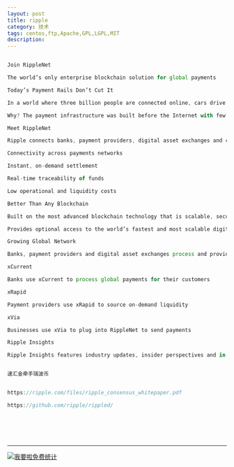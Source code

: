 ```yaml
---
layout: post
title: ripple
category: 技术
tags: centos,ftp,Apache,GPL,LGPL,MIT
description: 
---
```



```javascript

Join RippleNet

The world’s only enterprise blockchain solution for global payments

Today’s Payment Rails Don’t Cut It

In a world where three billion people are connected online, cars drive themselves and appliances can communicate, global payments are still stuck in the disco era.

Why? The payment infrastructure was built before the Internet with few updates.

Meet RippleNet

Ripple connects banks, payment providers, digital asset exchanges and corporates via RippleNet to provide one frictionless experience to send money globally.

Connectivity across payments networks

Instant, on-demand settlement

Real-time traceability of funds

Low operational and liquidity costs

Better Than Any Blockchain

Built on the most advanced blockchain technology that is scalable, secure and interoperates different networks.

Provides optional access to the world’s fastest and most scalable digital asset for payments, XRP.

Growing Global Network

Banks, payment providers and digital asset exchanges process and provide liquidity for payments on RippleNet, creating new, competitive cross-border payments services for their customers.

xCurrent

Banks use xCurrent to process global payments for their customers

xRapid

Payment providers use xRapid to source on-demand liquidity

xVia

Businesses use xVia to plug into RippleNet to send payments

Ripple Insights

Ripple Insights features industry updates, insider perspectives and in-depth market analysis.


速汇金牵手瑞波币


https://ripple.com/files/ripple_consensus_whitepaper.pdf

https://github.com/ripple/rippled/







```



---


<script language="javascript" type="text/javascript" src="//js.users.51.la/19176892.js"></script>
<noscript><a href="//www.51.la/?19176892" target="_blank"><img alt="&#x6211;&#x8981;&#x5566;&#x514D;&#x8D39;&#x7EDF;&#x8BA1;" src="//img.users.51.la/19176892.asp" style="border:none" /></a></noscript>

